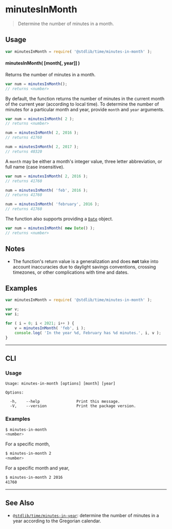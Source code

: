 <!--

@license Apache-2.0

Copyright (c) 2018 The Stdlib Authors.

Licensed under the Apache License, Version 2.0 (the "License");
you may not use this file except in compliance with the License.
You may obtain a copy of the License at

   http://www.apache.org/licenses/LICENSE-2.0

Unless required by applicable law or agreed to in writing, software
distributed under the License is distributed on an "AS IS" BASIS,
WITHOUT WARRANTIES OR CONDITIONS OF ANY KIND, either express or implied.
See the License for the specific language governing permissions and
limitations under the License.

-->

# minutesInMonth

> Determine the number of minutes in a month.

<section class="usage">

## Usage

```javascript
var minutesInMonth = require( '@stdlib/time/minutes-in-month' );
```

#### minutesInMonth( \[month\[, year]] )

Returns the number of minutes in a month.

```javascript
var num = minutesInMonth();
// returns <number>
```

By default, the function returns the number of minutes in the current month of the current year (according to local time). To determine the number of minutes for a particular month and year, provide `month` and `year` arguments.

```javascript
var num = minutesInMonth( 2 );
// returns <number>

num = minutesInMonth( 2, 2016 );
// returns 41760

num = minutesInMonth( 2, 2017 );
// returns 40320
```

A `month` may be either a month's integer value, three letter abbreviation, or full name (case insensitive).

```javascript
var num = minutesInMonth( 2, 2016 );
// returns 41760

num = minutesInMonth( 'feb', 2016 );
// returns 41760

num = minutesInMonth( 'february', 2016 );
// returns 41760
```

The function also supports providing a [`Date`][date-object] object.

```javascript
var num = minutesInMonth( new Date() );
// returns <number>
```

</section>

<!-- /.usage -->

<section class="notes">

## Notes

-   The function's return value is a generalization and does **not** take into account inaccuracies due to daylight savings conventions, crossing timezones, or other complications with time and dates. 

</section>

<!-- /.notes -->

<section class="examples">

## Examples

<!-- eslint no-undef: "error" -->

```javascript
var minutesInMonth = require( '@stdlib/time/minutes-in-month' );

var v;
var i;

for ( i = 0; i < 2021; i++ ) {
    v = minutesInMonth( 'feb', i );
    console.log( 'In the year %d, February has %d minutes.', i, v );
}
```

</section>

<!-- /.examples -->

* * *

<section class="cli">

## CLI

<section class="usage">

### Usage

```text
Usage: minutes-in-month [options] [month] [year]

Options:

  -h,    --help                Print this message.
  -V,    --version             Print the package version.
```

</section>

<!-- /.usage -->

<section class="examples">

### Examples

```bash
$ minutes-in-month
<number>
```

For a specific month,

```bash
$ minutes-in-month 2
<number>
```

For a specific month and year,

```bash
$ minutes-in-month 2 2016
41760
```

</section>

<!-- /.examples -->

</section>

<!-- /.cli -->

<!-- Section for related `stdlib` packages. Do not manually edit this section, as it is automatically populated. -->

<section class="related">

* * *

## See Also

-   [`@stdlib/time/minutes-in-year`][@stdlib/time/minutes-in-year]: determine the number of minutes in a year according to the Gregorian calendar.

</section>

<!-- /.related -->

<!-- Section for all links. Make sure to keep an empty line after the `section` element and another before the `/section` close. -->

<section class="links">

[date-object]: https://developer.mozilla.org/en-US/docs/Web/JavaScript/Reference/Global_Objects/Date

<!-- <related-links> -->

[@stdlib/time/minutes-in-year]: https://github.com/stdlib-js/stdlib/tree/develop/lib/node_modules/%40stdlib/time/minutes-in-year

<!-- </related-links> -->

</section>

<!-- /.links -->
